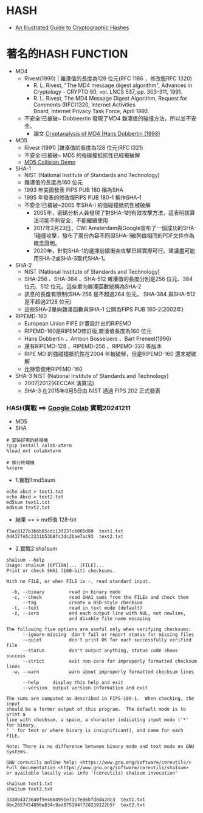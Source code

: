 # HASH
- [An Illustrated Guide to Cryptographic Hashes](http://www.unixwiz.net/techtips/iguide-crypto-hashes.html)
# 著名的HASH FUNCTION
- MD4
  - Rivest(1990) | 雜湊值的長度為128 位元(RFC 1186 ，修改版RFC 1320)
    - R. L. Rivest, "The MD4 message digest algorithm", Advances in Cryptology - CRYPTO 90, vol. LNCS 537, pp. 303-311, 1991.
    - R. L. Rivest, The MD4 Message Digest Algorithm, Request for Comments (RFC)1320, Internet Activities         
 Board, Internet Privacy Task Force, April 1992.
  - 不安全!已被破~ Dobbeertin 發現了MD4 雜湊值的碰撞方法，所以並不安全。
    - 論文 [Cryptanalysis of MD4 |Hans Dobbertin (1998)](https://link.springer.com/article/10.1007/s001459900047)
- MD5
  - Rivest (1991) |雜湊值的長度為128 位元(RFC l321)
  - 不安全!已被破~ MD5 的強碰撞抵抗性已經被破解
  - [MD5 Collision Demo](https://www.mscs.dal.ca/~selinger/md5collision/)
- SHA-1
  - NIST (National Institute of Standards and Technology)
  - 雜湊值的長度為160 位元
  - 1993 年美國發表 FIPS PUB 180 稱為SHA
  - 1995 年發表的修改版FIPS PUB 180-1 稱作SHA-1
  - 不安全!已被破~2005 年SHA-I 的強碰撞抵抗性被破解
    - 2005年，密碼分析人員發現了對SHA-1的有效攻擊方法，這表明該算法可能不夠安全，不能繼續使用
    - 2017年2月23日，CWI Amsterdam與Google宣布了一個成功的SHA-1碰撞攻擊，發布了兩份內容不同但SHA-1散列值相同的PDF文件作為概念證明。
    - 2020年，針對SHA-1的選擇前綴衝突攻擊已經實際可行。建議盡可能用SHA-2或SHA-3取代SHA-1。
- SHA-2
  - NIST (National Institute of Standards and Technology)
  - SHA-256 、SHA-384 、SHA-512 雜湊值的長度分別是256 位元、384 位元、512 位元。這些單向雜湊函數統稱為SHA-2
  - 訊息的長度有限制(SHA-256 是不超過264 位元， SHA-384 與SHA-512 是不超過2128 位元)
  - 這些SHA-2單向雜湊函數與SHA-1 公開為FIPS PUB 180-2(2002年)
- RIPEMD-160
  - European Union PIPE 計畫設計出的RIPEMD
  - RIPEMD-160是RIPEMD修訂版,雜湊值長度為160 位元
  - Hans Dobbertin 、Antoon Bosselaers 、Bart Preneel(1996)
  - 還有RIPEMD-128 、RIPEMD-256 、RIPEMD-320 等版本
  - RIPE MD 的強碰撞抵抗性在2004 年被破解，但是RIPEMD-160 還未被破解
  - 比特幣使用RIPEMD-160
- SHA-3	NIST (National Institute of Standards and Technology)
  - 2007|2012(KECCAK 演算法)
  - SHA-3 在2015年8月5日由 NIST 通過 FIPS 202 正式發表

### HASH實戰 ==> [Google Colab](https://www.bing.com/ck/a?!&&p=df35b712f5207f6766574b2326de495a456593721e468c9694e5e581bcd4c1eeJmltdHM9MTczMzk2MTYwMA&ptn=3&ver=2&hsh=4&fclid=344f7df4-2fec-6017-0edf-69fe2e40610b&psq=google+colab&u=a1aHR0cHM6Ly9jb2xhYi5yZXNlYXJjaC5nb29nbGUuY29tLw&ntb=1) 實戰20241211
- MD5
- SHA
```
# 安裝好用的終端機
!pip install colab-xterm
%load_ext colabxterm

# 執行終端機
%xterm
```
- 1.實戰1:md5sum
```
echo abcd > text1.txt
echo Abcd > text2.txt
md5sum text1.txt
md5sum text2.txt
```
- 結果 == > md5值 128-bit
```
f5ac8127b3b6b85cdc13f237c6005d80  text1.txt
0d437fe5c2231b53b8fc3dc2bae7ac93  text2.txt
```
- 2.實戰2:sha1sum
```
sha1sum --help
Usage: sha1sum [OPTION]... [FILE]...
Print or check SHA1 (160-bit) checksums.

With no FILE, or when FILE is -, read standard input.

  -b, --binary         read in binary mode
  -c, --check          read SHA1 sums from the FILEs and check them
      --tag            create a BSD-style checksum
  -t, --text           read in text mode (default)
  -z, --zero           end each output line with NUL, not newline,
                       and disable file name escaping

The following five options are useful only when verifying checksums:
      --ignore-missing  don't fail or report status for missing files
      --quiet          don't print OK for each successfully verified file
      --status         don't output anything, status code shows success
      --strict         exit non-zero for improperly formatted checksum lines
  -w, --warn           warn about improperly formatted checksum lines

      --help     display this help and exit
      --version  output version information and exit

The sums are computed as described in FIPS-180-1.  When checking, the input
should be a former output of this program.  The default mode is to print a
line with checksum, a space, a character indicating input mode ('*' for binary,
' ' for text or where binary is insignificant), and name for each FILE.

Note: There is no difference between binary mode and text mode on GNU systems.

GNU coreutils online help: <https://www.gnu.org/software/coreutils/>
Full documentation <https://www.gnu.org/software/coreutils/sha1sum>
or available locally via: info '(coreutils) sha1sum invocation'
```
```
sha1sum text1.txt
sha1sum text2.txt
```
```
3330b4373640f9e4604991e73c7e86bfd8da2dc3  text1.txt
0bc2657454886e834c9ad875194f728239122b5f  text2.txt
```
